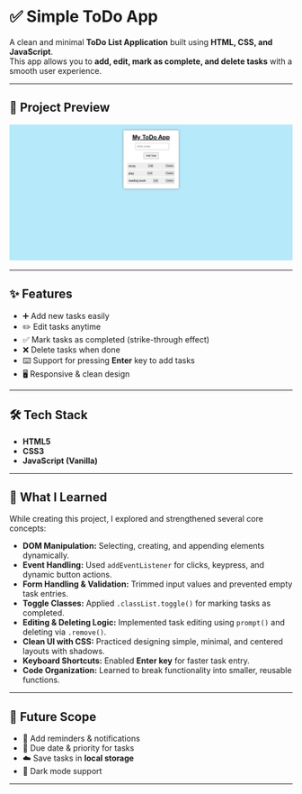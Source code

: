 # ✅ Simple ToDo App

A clean and minimal **ToDo List Application** built using **HTML, CSS, and JavaScript**.  
This app allows you to **add, edit, mark as complete, and delete tasks** with a smooth user experience.

---

## 📸 Project Preview

![App Screenshot](./todo%20app.PNG)

---

## ✨ Features
- ➕ Add new tasks easily  
- ✏️ Edit tasks anytime  
- ✅ Mark tasks as completed (strike-through effect)  
- ❌ Delete tasks when done  
- ⌨️ Support for pressing **Enter** key to add tasks  
- 🖥 Responsive & clean design  

---

## 🛠️ Tech Stack
- **HTML5**  
- **CSS3**  
- **JavaScript (Vanilla)**  

---

## 🎯 What I Learned
While creating this project, I explored and strengthened several core concepts:

- **DOM Manipulation:** Selecting, creating, and appending elements dynamically.  
- **Event Handling:** Used `addEventListener` for clicks, keypress, and dynamic button actions.  
- **Form Handling & Validation:** Trimmed input values and prevented empty task entries.  
- **Toggle Classes:** Applied `.classList.toggle()` for marking tasks as completed.  
- **Editing & Deleting Logic:** Implemented task editing using `prompt()` and deleting via `.remove()`.  
- **Clean UI with CSS:** Practiced designing simple, minimal, and centered layouts with shadows.  
- **Keyboard Shortcuts:** Enabled **Enter key** for faster task entry.  
- **Code Organization:** Learned to break functionality into smaller, reusable functions.  

---

## 📌 Future Scope
- 🔔 Add reminders & notifications  
- 📅 Due date & priority for tasks  
- ☁️ Save tasks in **local storage**  
- 🌙 Dark mode support  

---

